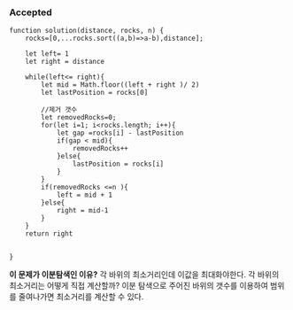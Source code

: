 ### Accepted
```
function solution(distance, rocks, n) {
    rocks=[0,...rocks.sort((a,b)=>a-b),distance];
 
    let left= 1
    let right = distance
    
    while(left<= right){
        let mid = Math.floor((left + right )/ 2)
        let lastPosition = rocks[0]
    
        //제거 갯수
        let removedRocks=0;
        for(let i=1; i<rocks.length; i++){
            let gap =rocks[i] - lastPosition 
            if(gap < mid){
                removedRocks++        
            }else{
                lastPosition = rocks[i]
            }
        }
        if(removedRocks <=n ){
            left = mid + 1
        }else{
            right = mid-1
        }
    }
    return right
    

}
```

**이 문제가 이분탐색인 이유?**
각 바위의 최소거리인데 이값을 최대화야한다. 각 바위의 최소거리는 어떻게 직접 계산할까? 이분 탐색으로 주어진 바위의 갯수를 이용하여 범위를 줄여나가면 최소거리를 계산할 수 있다.
